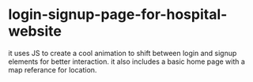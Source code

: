 # login-signup-page-for-hospital-website
it uses JS to create a cool animation to shift between login and signup elements for better interaction.
it also includes a basic home page with a map referance for location.
